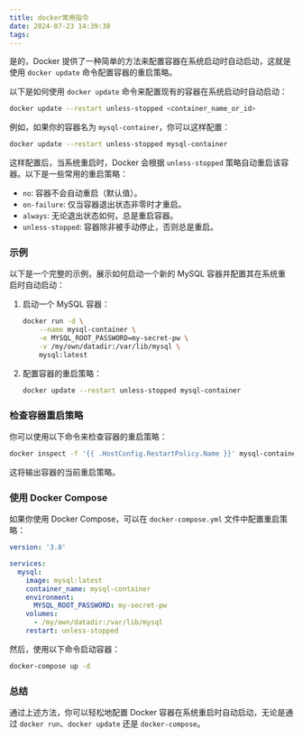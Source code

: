 ```yaml
---
title: docker常用指令
date: 2024-07-23 14:39:38
tags:
---
```

是的，Docker 提供了一种简单的方法来配置容器在系统启动时自动启动，这就是使用 `docker update` 命令配置容器的重启策略。

以下是如何使用 `docker update` 命令来配置现有的容器在系统启动时自动启动：

```bash
docker update --restart unless-stopped <container_name_or_id>
```

例如，如果你的容器名为 `mysql-container`，你可以这样配置：

```bash
docker update --restart unless-stopped mysql-container
```

这样配置后，当系统重启时，Docker 会根据 `unless-stopped` 策略自动重启该容器。以下是一些常用的重启策略：

- `no`: 容器不会自动重启（默认值）。
- `on-failure`: 仅当容器退出状态非零时才重启。
- `always`: 无论退出状态如何，总是重启容器。
- `unless-stopped`: 容器除非被手动停止，否则总是重启。

### 示例

以下是一个完整的示例，展示如何启动一个新的 MySQL 容器并配置其在系统重启时自动启动：

1. 启动一个 MySQL 容器：

    ```bash
    docker run -d \
        --name mysql-container \
        -e MYSQL_ROOT_PASSWORD=my-secret-pw \
        -v /my/own/datadir:/var/lib/mysql \
        mysql:latest
    ```

2. 配置容器的重启策略：

    ```bash
    docker update --restart unless-stopped mysql-container
    ```

### 检查容器重启策略

你可以使用以下命令来检查容器的重启策略：

```bash
docker inspect -f '{{ .HostConfig.RestartPolicy.Name }}' mysql-container
```

这将输出容器的当前重启策略。

### 使用 Docker Compose

如果你使用 Docker Compose，可以在 `docker-compose.yml` 文件中配置重启策略：

```yaml
version: '3.8'

services:
  mysql:
    image: mysql:latest
    container_name: mysql-container
    environment:
      MYSQL_ROOT_PASSWORD: my-secret-pw
    volumes:
      - /my/own/datadir:/var/lib/mysql
    restart: unless-stopped
```

然后，使用以下命令启动容器：

```bash
docker-compose up -d
```

### 总结

通过上述方法，你可以轻松地配置 Docker 容器在系统重启时自动启动，无论是通过 `docker run`、`docker update` 还是 `docker-compose`。